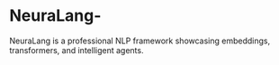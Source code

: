 # NeuraLang-
NeuraLang is a professional NLP framework showcasing embeddings, transformers, and intelligent agents.
